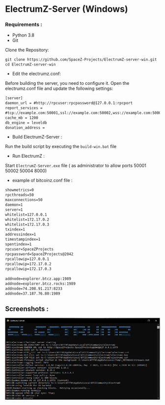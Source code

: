 # ElectrumZ-Server (Windows)

### Requirements :

- Python 3.8
- Git

Clone the Repository:

```
git clone https://github.com/SpaceZ-Projects/ElectrumZ-server-win.git
cd ElectrumZ-server-win
```
- Edit the electrumz.conf:

Before building the server, you need to configure it. Open the electrumz.conf file and update the following settings:
```
[server]
daemon_url = #http://rpcuser:rpcpassword@127.0.0.1:rpcport
report_services = #tcp://example.com:50001,ssl://example.com:50002,wss://example.com:50004
cache_mb = 1200
db_engine = leveldb
donation_address = 
```

- Build ElectrumZ-Server :

Run the build script by executing the `build-win.bat` file


- Run ElectrumZ :

Start `ElectrumZ-Server.exe` file ( as administrator to allow ports 50001 50002 50004 8000)

- example of bitcoinz.conf file :

```
showmetrics=0
rpcthreads=50
maxconnections=50
daemon=1
server=1
whitelist=127.0.0.1
whitelist=172.17.0.2
whitelist=172.17.0.3
txindex=1
addressindex=1
timestampindex=1
spentindex=1
rpcuser=SpaceZProjects
rpcpassword=SpaceZProjects@2042
rpcallowip=127.0.0.1
rpcallowip=172.17.0.2
rpcallowip=172.17.0.3

addnode=explorer.btcz.app:1989
addnode=explorer.btcz.rocks:1989
addnode=74.208.91.217:8233
addnode=37.187.76.80:1989
```

## Screenshots :

<p align="center"><img src="https://github.com/SpaceZ-Projects/ElectrumZ-server-win/blob/main/screenshots/electrumz_server.png" </p>